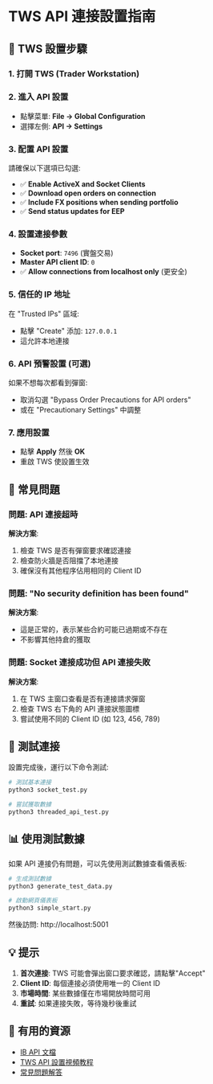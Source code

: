 # TWS API 連接設置指南

## 🔧 TWS 設置步驟

### 1. 打開 TWS (Trader Workstation)

### 2. 進入 API 設置
- 點擊菜單: **File → Global Configuration**
- 選擇左側: **API → Settings**

### 3. 配置 API 設置
請確保以下選項已勾選:
- ✅ **Enable ActiveX and Socket Clients**
- ✅ **Download open orders on connection**
- ✅ **Include FX positions when sending portfolio**
- ✅ **Send status updates for EEP**

### 4. 設置連接參數
- **Socket port**: `7496` (實盤交易)
- **Master API client ID**: `0`
- ✅ **Allow connections from localhost only** (更安全)

### 5. 信任的 IP 地址
在 "Trusted IPs" 區域:
- 點擊 "Create" 添加: `127.0.0.1`
- 這允許本地連接

### 6. API 預警設置 (可選)
如果不想每次都看到彈窗:
- 取消勾選 "Bypass Order Precautions for API orders"
- 或在 "Precautionary Settings" 中調整

### 7. 應用設置
- 點擊 **Apply** 然後 **OK**
- 重啟 TWS 使設置生效

## 🚨 常見問題

### 問題: API 連接超時
**解決方案**:
1. 檢查 TWS 是否有彈窗要求確認連接
2. 檢查防火牆是否阻擋了本地連接
3. 確保沒有其他程序佔用相同的 Client ID

### 問題: "No security definition has been found"
**解決方案**:
- 這是正常的，表示某些合約可能已過期或不存在
- 不影響其他持倉的獲取

### 問題: Socket 連接成功但 API 連接失敗
**解決方案**:
1. 在 TWS 主窗口查看是否有連接請求彈窗
2. 檢查 TWS 右下角的 API 連接狀態圖標
3. 嘗試使用不同的 Client ID (如 123, 456, 789)

## 🔄 測試連接

設置完成後，運行以下命令測試:

```bash
# 測試基本連接
python3 socket_test.py

# 嘗試獲取數據
python3 threaded_api_test.py
```

## 📊 使用測試數據

如果 API 連接仍有問題，可以先使用測試數據查看儀表板:

```bash
# 生成測試數據
python3 generate_test_data.py

# 啟動網頁儀表板
python3 simple_start.py
```

然後訪問: http://localhost:5001

## 💡 提示

1. **首次連接**: TWS 可能會彈出窗口要求確認，請點擊"Accept"
2. **Client ID**: 每個連接必須使用唯一的 Client ID
3. **市場時間**: 某些數據僅在市場開放時間可用
4. **重試**: 如果連接失敗，等待幾秒後重試

## 🔗 有用的資源

- [IB API 文檔](https://interactivebrokers.github.io/)
- [TWS API 設置視頻教程](https://www.youtube.com/watch?v=IWDC9vcUlHQ)
- [常見問題解答](https://www.interactivebrokers.com/en/software/api/apiguide/tables/api_message_codes.htm)